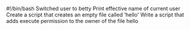 #!/bin/bash
Switched user to betty
Print effective name of current user
Create a script that creates an empty file called 'hello'
Write a script that adds execute permission to the owner of the file hello
